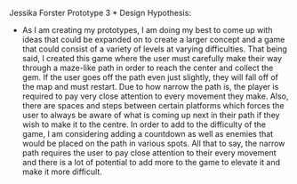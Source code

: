 Jessika Forster Prototype 3 * Design Hypothesis:* As I am creating my prototypes, I am doing my best to come up with ideas that could be expanded on to create a larger concept and a game that could consist of a variety of levels at varying difficulties. That being said, I created this game where the user must carefully make their way through a maze-like path in order to reach the center and collect the gem. If the user goes off the path even just slightly, they will fall off of the map and must restart. Due to how narrow the path is, the player is required to pay very close attention to every movement they make. Also, there are spaces and steps between certain platforms which forces the user to always be aware of what is coming up next in their path if they wish to make it to the centre. In order to add to the difficulty of the game, I am considering adding a countdown as well as enemies that would be placed on the path in various spots. All that to say, the narrow path requires the user to pay close attention to their every movement and there is a lot of potential to add more to the game to elevate it and make it more difficult.
